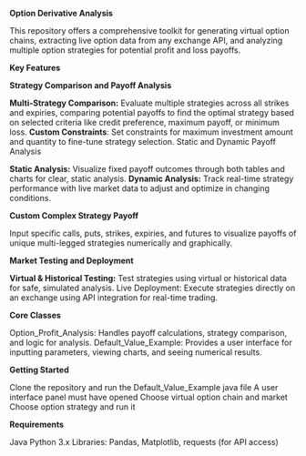 **Option Derivative Analysis**

This repository offers a comprehensive toolkit for generating virtual option chains, extracting live option data from any exchange API, and analyzing multiple option strategies for potential profit and loss payoffs.

**Key Features**

**Strategy Comparison and Payoff Analysis**

**Multi-Strategy Comparison:** Evaluate multiple strategies across all strikes and expiries, comparing potential payoffs to find the optimal strategy based on selected criteria like credit preference, maximum payoff, or minimum loss.
**Custom Constraints**: Set constraints for maximum investment amount and quantity to fine-tune strategy selection.
Static and Dynamic Payoff Analysis

**Static Analysis:** Visualize fixed payoff outcomes through both tables and charts for clear, static analysis.
**Dynamic Analysis:** Track real-time strategy performance with live market data to adjust and optimize in changing conditions.

**Custom Complex Strategy Payoff**

Input specific calls, puts, strikes, expiries, and futures to visualize payoffs of unique multi-legged strategies numerically and graphically.

**Market Testing and Deployment**

**Virtual & Historical Testing:** Test strategies using virtual or historical data for safe, simulated analysis.
Live Deployment: Execute strategies directly on an exchange using API integration for real-time trading.

**Core Classes**

Option_Profit_Analysis: Handles payoff calculations, strategy comparison, and logic for analysis.
Default_Value_Example: Provides a user interface for inputting parameters, viewing charts, and seeing numerical results.

**Getting Started**

Clone the repository and run the Default_Value_Example java file
A user interface panel must have opened
Choose virtual option chain and market
Choose option strategy and run it

**Requirements**

Java
Python 3.x
Libraries: Pandas, Matplotlib, requests (for API access)
